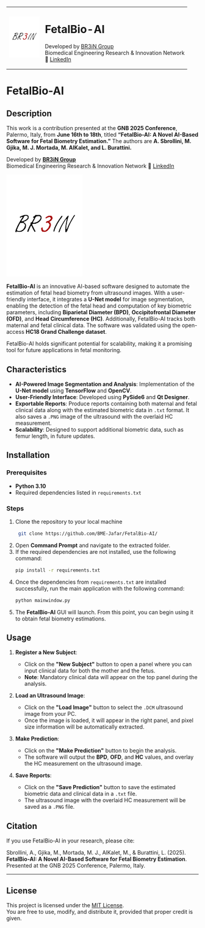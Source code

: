 <table>
  <tr>
    <td><img src="./br3inlogo.png" alt="BR3iN Group Logo" width="80"></td>
    <td>
      <h1>FetalBio-AI</h1>
      <p>
        Developed by <a href="https://br3in.dii.univpm.it/">BR3iN Group</a><br>
        Biomedical Engineering Research & Innovation Network<br>
        🔗 <a href="https://www.linkedin.com/in/br3in-univpm-3825341a2/">LinkedIn</a>
      </p>
    </td>
  </tr>
</table>

# FetalBio-AI

## Description

This work is a contribution presented at the **GNB 2025 Conference**, Palermo, Italy, from **June 16th to 18th**, titled **“FetalBio-AI: A Novel AI-Based Software for Fetal Biometry Estimation.”** The authors are **A. Sbrollini, M. Gjika, M. J. Mortada, M. AlKalet, and L. Burattini.**

Developed by **[BR3iN Group](https://br3in.dii.univpm.it/)**  
Biomedical Engineering Research & Innovation Network  🔗 [LinkedIn](https://www.linkedin.com/in/br3in-univpm-3825341a2/)

<img src="./br3inlogo.png" alt="BR3iN Group Logo" width="200"/>

**FetalBio-AI** is an innovative AI-based software designed to automate the estimation of fetal head biometry from ultrasound images. With a user-friendly interface, it integrates a **U-Net model** for image segmentation, enabling the detection of the fetal head and computation of key biometric parameters, including **Biparietal Diameter (BPD)**, **Occipitofrontal Diameter (OFD)**, and **Head Circumference (HC)**. Additionally, FetalBio-AI tracks both maternal and fetal clinical data. The software was validated using the open-access **HC18 Grand Challenge dataset**.

FetalBio-AI holds significant potential for scalability, making it a promising tool for future applications in fetal monitoring.

## Characteristics

- **AI-Powered Image Segmentation and Analysis**: Implementation of the **U-Net model** using **TensorFlow** and **OpenCV**.
- **User-Friendly Interface**: Developed using **PySide6** and **Qt Designer**.
- **Exportable Reports**: Produce reports containing both maternal and fetal clinical data along with the estimated biometric data in `.txt` format. It also saves a `.PNG` image of the ultrasound with the overlaid HC measurement.
- **Scalability**: Designed to support additional biometric data, such as femur length, in future updates.

## Installation

### Prerequisites

- **Python 3.10**
- Required dependencies listed in `requirements.txt`

### Steps

1. Clone the repository to your local machine 
    ```sh
     git clone https://github.com/BME-Jafar/FetalBio-AI/
    ```
2. Open **Command Prompt** and navigate to the extracted folder.
3. If the required dependencies are not installed, use the following command:
    ```sh
    pip install -r requirements.txt
    ```
4. Once the dependencies from `requirements.txt` are installed successfully, run the main application with the following command:
    ```sh
    python mainwindow.py
    ```
5. The **FetalBio-AI** GUI will launch. From this point, you can begin using it to obtain fetal biometry estimations.

## Usage

1. **Register a New Subject**:
   - Click on the **"New Subject"** button to open a panel where you can input clinical data for both the mother and the fetus.
   - **Note**: Mandatory clinical data will appear on the top panel during the analysis.

2. **Load an Ultrasound Image**:
   - Click on the **"Load Image"** button to select the `.DCM` ultrasound image from your PC.
   - Once the image is loaded, it will appear in the right panel, and pixel size information will be automatically extracted.

3. **Make Prediction**:
   - Click on the **"Make Prediction"** button to begin the analysis.
   - The software will output the **BPD**, **OFD**, and **HC** values, and overlay the HC measurement on the ultrasound image.

4. **Save Reports**:
   - Click on the **"Save Prediction"** button to save the estimated biometric data and clinical data in a `.txt` file.
   - The ultrasound image with the overlaid HC measurement will be saved as a `.PNG` file.
## Citation

If you use FetalBio-AI in your research, please cite:

Sbrollini, A., Gjika, M., Mortada, M. J., AlKalet, M., & Burattini, L. (2025).  
**FetalBio-AI: A Novel AI-Based Software for Fetal Biometry Estimation**.  
Presented at the GNB 2025 Conference, Palermo, Italy.

---

## License

This project is licensed under the [MIT License](LICENSE).  
You are free to use, modify, and distribute it, provided that proper credit is given.
